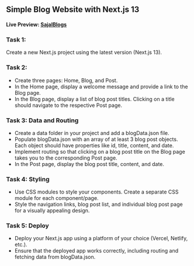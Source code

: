 ## Simple Blog Website with Next.js 13

#### Live Preview: [SajalBlogs](https://sajalblogs.vercel.app)

### Task 1:

Create a new Next.js project using the latest version (Next.js 13).

### Task 2:
- Create three pages: Home, Blog, and Post.
- In the Home page, display a welcome message and provide a link to the Blog page.
- In the Blog page, display a list of blog post titles. Clicking on a title should navigate to the respective Post page.

### Task 3: Data and Routing

- Create a data folder in your project and add a blogData.json file.
- Populate blogData.json with an array of at least 3 blog post objects. Each object should have properties like id, title, content, and date.
- Implement routing so that clicking on a blog post title on the Blog page takes you to the corresponding Post page.
- In the Post page, display the blog post title, content, and date.


### Task 4: Styling

- Use CSS modules to style your components. Create a separate CSS module for each component/page.
- Style the navigation links, blog post list, and individual blog post page for a visually appealing design.

### Task 5: Deploy

- Deploy your Next.js app using a platform of your choice (Vercel, Netlify, etc.).
- Ensure that the deployed app works correctly, including routing and fetching data from blogData.json.

